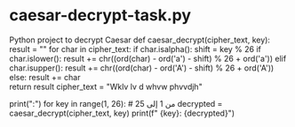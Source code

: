 # caesar-decrypt-task.py
Python project to decrypt Caesar
def caesar_decrypt(cipher_text, key):
    result = ""
    for char in cipher_text:
        if char.isalpha(): 
            shift = key % 26
            if char.islower():
                result += chr((ord(char) - ord('a') - shift) % 26 + ord('a'))
            elif char.isupper():
                result += chr((ord(char) - ord('A') - shift) % 26 + ord('A'))
        else:
            result += char  
    return result
cipher_text = "Wklv lv d whvw phvvdjh"

print(":")
for key in range(1, 26):  # من 1 إلى 25
    decrypted = caesar_decrypt(cipher_text, key)
    print(f" {key}: {decrypted}")
